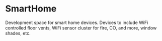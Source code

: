 # SmartHome
Development space for smart home devices. Devices to include WiFi controlled floor vents, WiFi sensor cluster for fire, CO, and more, window shades, etc.
